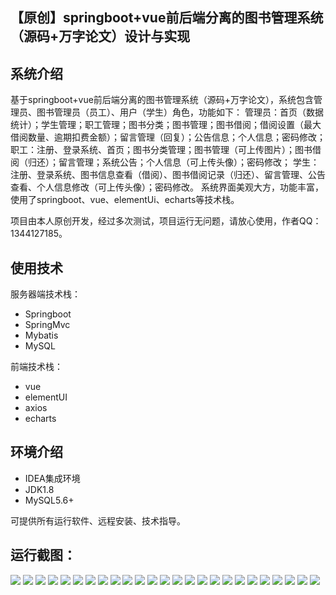 ## 【原创】springboot+vue前后端分离的图书管理系统（源码+万字论文）设计与实现

## 系统介绍

基于springboot+vue前后端分离的图书管理系统（源码+万字论文），系统包含管理员、图书管理员（员工）、用户（学生）角色，功能如下：
管理员：首页（数据统计）；学生管理；职工管理；图书分类；图书管理；图书借阅；借阅设置（最大借阅数量、逾期扣费金额）；留言管理（回复）；公告信息；个人信息；密码修改；
职工：注册、登录系统、首页；图书分类管理；图书管理（可上传图片）；图书借阅（归还）；留言管理；系统公告；个人信息（可上传头像）；密码修改；
学生：注册、登录系统、图书信息查看（借阅）、图书借阅记录（归还）、留言管理、公告查看、个人信息修改（可上传头像）；密码修改。
系统界面美观大方，功能丰富，使用了springboot、vue、elementUi、echarts等技术栈。

项目由本人原创开发，经过多次测试，项目运行无问题，请放心使用，作者QQ：1344127185。

## 使用技术

服务器端技术栈：

- Springboot
- SpringMvc
- Mybatis
- MySQL

前端技术栈：

- vue
- elementUI
- axios
- echarts

## 环境介绍

- IDEA集成环境
- JDK1.8
- MySQL5.6+

可提供所有运行软件、远程安装、技术指导。

## 运行截图：
![](https://github.com/itcoderyhl/book-manage-server/blob/main/images/1.png)
![](https://github.com/itcoderyhl/book-manage-server/blob/main/images/2.png)
![](https://github.com/itcoderyhl/book-manage-server/blob/main/images/3.png)
![](https://github.com/itcoderyhl/book-manage-server/blob/main/images/4.png)
![](https://github.com/itcoderyhl/book-manage-server/blob/main/images/5.png)
![](https://github.com/itcoderyhl/book-manage-server/blob/main/images/6.png)
![](https://github.com/itcoderyhl/book-manage-server/blob/main/images/7.png)
![](https://github.com/itcoderyhl/book-manage-server/blob/main/images/8.png)
![](https://github.com/itcoderyhl/book-manage-server/blob/main/images/9.png)
![](https://github.com/itcoderyhl/book-manage-server/blob/main/images/10.png)
![](https://github.com/itcoderyhl/book-manage-server/blob/main/images/11.png)
![](https://github.com/itcoderyhl/book-manage-server/blob/main/images/12.png)
![](https://github.com/itcoderyhl/book-manage-server/blob/main/images/13.png)
![](https://github.com/itcoderyhl/book-manage-server/blob/main/images/14.png)
![](https://github.com/itcoderyhl/book-manage-server/blob/main/images/15.png)
![](https://github.com/itcoderyhl/book-manage-server/blob/main/images/16.png)
![](https://github.com/itcoderyhl/book-manage-server/blob/main/images/17.png)
![](https://github.com/itcoderyhl/book-manage-server/blob/main/images/18.png)
![](https://github.com/itcoderyhl/book-manage-server/blob/main/images/19.png)
![](https://github.com/itcoderyhl/book-manage-server/blob/main/images/20.png)
![](https://github.com/itcoderyhl/book-manage-server/blob/main/images/21.png)
![](https://github.com/itcoderyhl/book-manage-server/blob/main/images/22.png)
![](https://github.com/itcoderyhl/book-manage-server/blob/main/images/23.png)
![](https://github.com/itcoderyhl/book-manage-server/blob/main/images/24.png)
![](https://github.com/itcoderyhl/book-manage-server/blob/main/images/25.png)
